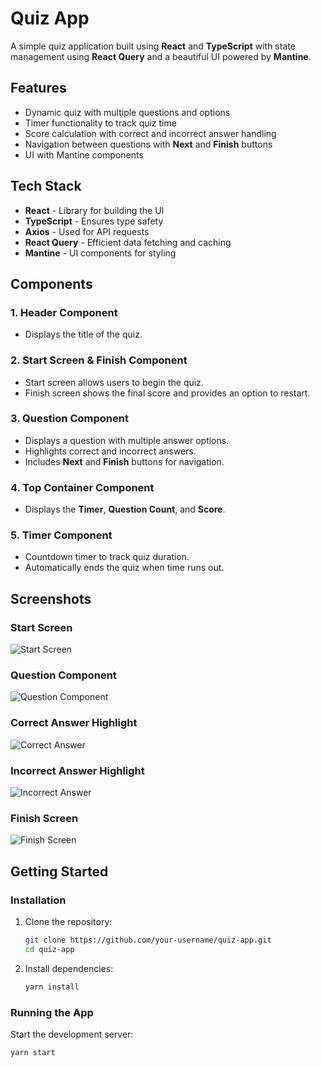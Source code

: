 # Quiz App

A simple quiz application built using **React** and **TypeScript** with state management using **React Query** and a beautiful UI powered by **Mantine**.

## Features

- Dynamic quiz with multiple questions and options
- Timer functionality to track quiz time
- Score calculation with correct and incorrect answer handling
- Navigation between questions with **Next** and **Finish** buttons
- UI with Mantine components

## Tech Stack

- **React** - Library for building the UI
- **TypeScript** - Ensures type safety
- **Axios** - Used for API requests
- **React Query** - Efficient data fetching and caching
- **Mantine** - UI components for styling

## Components

### 1. **Header Component**

- Displays the title of the quiz.

### 2. **Start Screen & Finish Component**

- Start screen allows users to begin the quiz.
- Finish screen shows the final score and provides an option to restart.

### 3. **Question Component**

- Displays a question with multiple answer options.
- Highlights correct and incorrect answers.
- Includes **Next** and **Finish** buttons for navigation.

### 4. **Top Container Component**

- Displays the **Timer**, **Question Count**, and **Score**.

### 5. **Timer Component**

- Countdown timer to track quiz duration.
- Automatically ends the quiz when time runs out.

## Screenshots

### Start Screen

![Start Screen](https://i.ibb.co/Y7MQRtXq/start-screen.png)

### Question Component

![Question Component](https://i.ibb.co/pjFNT8xv/question-component.png)

### Correct Answer Highlight

![Correct Answer](https://i.ibb.co/5Ws7xTYk/correct-answer.png)

### Incorrect Answer Highlight

![Incorrect Answer](https://i.ibb.co/tpPjMYdS/incorrect-answer.png)

### Finish Screen

![Finish Screen](https://i.ibb.co/DHpnK5wj/finish-screen.png)

## Getting Started

### Installation

1. Clone the repository:
   ```sh
   git clone https://github.com/your-username/quiz-app.git
   cd quiz-app
   ```
2. Install dependencies:
   ```sh
   yarn install
   ```

### Running the App

Start the development server:

```sh
yarn start
```
